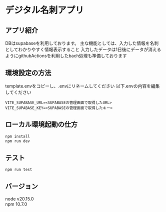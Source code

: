 # デジタル名刺アプリ

## アプリ紹介

DBはsupabaseを利用しております。
主な機能としては、入力した情報を名刺としてわかりやすく情報表示すること
入力したデータは1日後にデータが消えるようにgithubActionsを利用したbach処理も準備しております

## 環境設定の方法
template.envをコピーし、.envにリネームしてください
以下.envの内容を編集してください
```.env
VITE_SUPABASE_URL=<SUPABASEの管理画面で取得したURL>
VITE_SUPABASE_KEY=<SUPABASEの管理画面で取得したキー>
```

## ローカル環境起動の仕方
```bash
npm install
npm run dev
```

## テスト
```bash
npm run test
```

## バージョン
node v20.15.0  
npm 10.7.0

